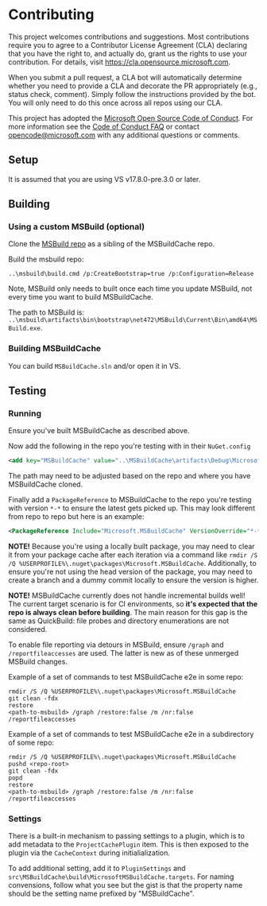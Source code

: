 # Contributing

This project welcomes contributions and suggestions.  Most contributions require you to agree to a
Contributor License Agreement (CLA) declaring that you have the right to, and actually do, grant us
the rights to use your contribution. For details, visit https://cla.opensource.microsoft.com.

When you submit a pull request, a CLA bot will automatically determine whether you need to provide
a CLA and decorate the PR appropriately (e.g., status check, comment). Simply follow the instructions
provided by the bot. You will only need to do this once across all repos using our CLA.

This project has adopted the [Microsoft Open Source Code of Conduct](https://opensource.microsoft.com/codeofconduct/).
For more information see the [Code of Conduct FAQ](https://opensource.microsoft.com/codeofconduct/faq/) or
contact [opencode@microsoft.com](mailto:opencode@microsoft.com) with any additional questions or comments.

## Setup

It is assumed that you are using VS v17.8.0-pre.3.0 or later.

## Building

### Using a custom MSBuild (optional)

Clone the [MSBuild repo](https://github.com/dotnet/msbuild) as a sibling of the MSBuildCache repo.

Build the msbuild repo:
```
..\msbuild\build.cmd /p:CreateBootstrap=true /p:Configuration=Release
```
Note, MSBuild only needs to built once each time you update MSBuild, not every time you want to build MSBuildCache.

The path to MSBuild is: `..\msbuild\artifacts\bin\bootstrap\net472\MSBuild\Current\Bin\amd64\MSBuild.exe`.

### Building MSBuildCache

You can build `MSBuildCache.sln` and/or open it in VS.

## Testing

### Running

Ensure you've built MSBuildCache as described above.

Now add the following in the repo you're testing with in their `NuGet.config`

```xml
<add key="MSBuildCache" value="..\MSBuildCache\artifacts\Debug\Microsoft.MSBuildCache" />
```

The path may need to be adjusted based on the repo and where you have MSBuildCache cloned.

Finally add a `PackageReference` to MSBuildCache to the repo you're testing with version `*-*` to ensure the latest gets picked up. This may look different from repo to repo but here is an example:

```xml
<PackageReference Include="Microsoft.MSBuildCache" VersionOverride="*-*" IncludeAssets="Analyzers;Build;BuildMultitargeting;BuildTransitive" PrivateAssets="All" />
```

**NOTE!** Because you're using a locally built package, you may need to clear it from your package cache after each iteration via a command like `rmdir /S /Q %USERPROFILE%\.nuget\packages\Microsoft.MSBuildCache`. Additionally, to ensure you're not using the head version of the package, you may need to create a branch and a dummy commit locally to ensure the version is higher.

**NOTE!** MSBuildCache currently does not handle incremental builds well! The current target scenario is for CI environments, so **it's expected that the repo is always clean before building**. The main reason for this gap is the same as QuickBuild: file probes and directory enumerations are not considered.

To enable file reporting via detours in MSBuild, ensure `/graph` and `/reportfileaccesses` are used. The latter is new as of these unmerged MSBuild changes.

Example of a set of commands to test MSBuildCache e2e in some repo:

```
rmdir /S /Q %USERPROFILE%\.nuget\packages\Microsoft.MSBuildCache
git clean -fdx
restore
<path-to-msbuild> /graph /restore:false /m /nr:false /reportfileaccesses
```

Example of a set of commands to test MSBuildCache e2e in a subdirectory of some repo:

```
rmdir /S /Q %USERPROFILE%\.nuget\packages\Microsoft.MSBuildCache
pushd <repo-root>
git clean -fdx
popd
restore
<path-to-msbuild> /graph /restore:false /m /nr:false /reportfileaccesses
```

### Settings

There is a built-in mechanism to passing settings to a plugin, which is to add metadata to the `ProjectCachePlugin` item. This is then exposed to the plugin via the `CacheContext` during initialialization.

To add additional setting, add it to `PluginSettings` and `src\MSBuildCache\build\MicrosoftMSBuildCache.targets`. For naming convensions, follow what you see but the gist is that the property name should be the setting name prefixed by "MSBuildCache".
